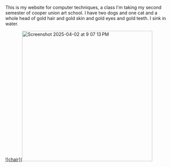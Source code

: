 This is my website for computer techniques, a class I'm taking my second semester of cooper union art school. I have two dogs and one cat and a whole head of gold hair and gold skin and gold eyes and gold teeth. I sink in water.


[![chair](<img width="407" alt="Screenshot 2025-04-02 at 9 07 13 PM" src="https://github.com/user-attachments/assets/66e79f60-261b-4748-8cdd-2e309310082c" />](https://archive.org/details/RDJfinal)



